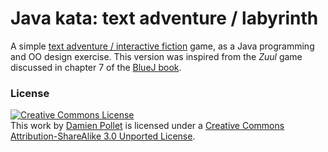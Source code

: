 # Java kata: text adventure / labyrinth

A simple [text adventure / interactive fiction][if] game, as a Java programming and OO design exercise.
This version was inspired from the _Zuul_ game discussed in chapter 7 of the [BlueJ book][bluej].

[if]: http://en.wikipedia.org/wiki/Interactive_fiction
[bluej]: http://www.bluej.org/help/textbook.html

### License

<a rel="license" href="http://creativecommons.org/licenses/by-sa/3.0/deed.en_US"><img alt="Creative Commons License" style="border-width:0" src="http://i.creativecommons.org/l/by-sa/3.0/88x31.png" /></a><br />This work by <a xmlns:cc="http://creativecommons.org/ns#" href="https://github.com/cdlm" property="cc:attributionName" rel="cc:attributionURL">Damien Pollet</a> is licensed under a <a rel="license" href="http://creativecommons.org/licenses/by-sa/3.0/deed.en_US">Creative Commons Attribution-ShareAlike 3.0 Unported License</a>.
